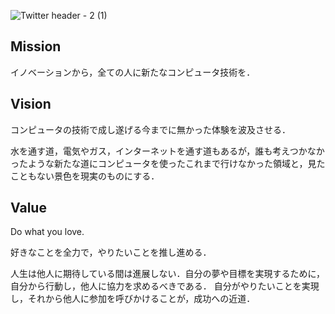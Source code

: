 
![Twitter header - 2 (1)](https://github.com/qqey/.github/assets/26848713/e3572936-43ea-4aaf-adb4-92e248fe518d)


## Mission
イノベーションから，全ての人に新たなコンピュータ技術を．


## Vision
コンピュータの技術で成し遂げる今までに無かった体験を波及させる．

水を通す道，電気やガス，インターネットを通す道もあるが，誰も考えつかなかったような新たな道にコンピュータを使ったこれまで行けなかった領域と，見たこともない景色を現実のものにする．


## Value
Do what you love.

好きなことを全力で，やりたいことを推し進める．


人生は他人に期待している間は進展しない．自分の夢や目標を実現するために，自分から行動し，他人に協力を求めるべきである．
自分がやりたいことを実現し，それから他人に参加を呼びかけることが，成功への近道．
